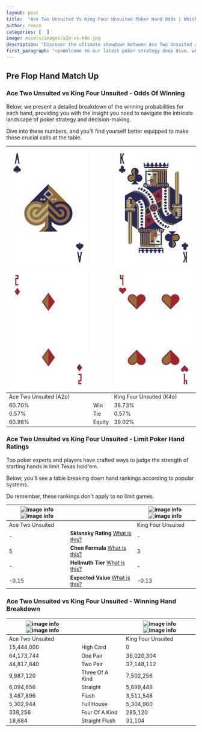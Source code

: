 ```yaml
---
layout: post
title:  "Ace Two Unsuited Vs King Four Unsuited Poker Hand Odds | Which Is The Better Hand In Poker? A Complete Guide"
author: reece
categories: [  ]
image: assets/images/a2o-vs-k4o.jpg
description: "Discover the ultimate showdown between Ace Two Unsuited and King Four Unsuited in poker! Uncover the odds, strategies, and scenarios where one hand triumphs over the other. Get ready to up your poker game with this thrilling analysis."
first_paragraph: "<p>Welcome to our latest poker strategy deep dive, where we're pitting two distinct hands against each other in a high-stakes showdown: Ace Two Unsuited vs King Four Unsuited.</p><p>In the dynamic world of poker, every decision counts, and knowing which hand holds the upper hand is key to your success at the table.</p><p>In this article, we'll dissect these two hands, explore the scenarios where one dominates the other, and equip you with the knowledge to make strategic choices that can tip the odds in your favor.</p><p>Get ready to unravel the intriguing dynamics of these poker hands and elevate your game to new heights.</p>"
---
```




[comment]: # (sp0)

## Pre Flop Hand Match Up

<div class="table hand-ratings" markdown="1"> 



### Ace Two Unsuited vs King Four Unsuited - Odds Of Winning

Below, we present a detailed breakdown of the winning probabilities for each hand, providing you with the insight you need to navigate the intricate landscape of poker strategy and decision-making. 

Dive into these numbers, and you'll find yourself better equipped to make those crucial calls at the table.


    
| ![image info](assets/images/hand1/a.png) ![image info](assets/images/hand1/2o.png) |  | ![image info](assets/images/hand2/k.png) ![image info](assets/images/hand2/4o.png) |
| -------- | -------- | -------- |
| Ace Two Unsuited (A2o) |  | King Four Unsuited (K4o) |
| 60.70% | Win | 38.73% |
| 0.57% | Tie | 0.57% |
| 60.98% | Equity | 39.02% |




[comment]: # (sp1)



### Ace Two Unsuited vs King Four Unsuited - Limit Poker Hand Ratings

Top poker experts and players have crafted ways to judge the strength of starting hands in limit Texas hold'em. 

Below, you'll see a table breaking down hand rankings according to popular systems. 

Do remember, these rankings don't apply to no limit games.


    
| ![image info](https://www.riverpairs.com/assets/images/hand1/a.png) ![image info](https://www.riverpairs.com/assets/images/hand1/2o.png) |  | ![image info](https://www.riverpairs.com/assets/images/hand2/k.png) ![image info](https://www.riverpairs.com/assets/images/hand2/4o.png) |
| -------- | -------- | -------- |
| Ace Two Unsuited |  | King Four Unsuited |
| - | **Sklansky Rating** [What is this?](/sklansky-rating-explained) | - |
| 5 | **Chen Formula** [What is this?](/chen-formula-explained) | 3 |
| - | **Hellmuth Tier** [What is this?](/Hellmuth-tier-explained) | - |
| -0.15 | **Expected Value** [What is this?](/expected-value-explained) | -0.13 |




[comment]: # (sp2)



### Ace Two Unsuited vs King Four Unsuited - Winning Hand Breakdown


    
| ![image info](https://www.riverpairs.com/assets/images/hand1/a.png) ![image info](https://www.riverpairs.com/assets/images/hand1/2o.png) |  | ![image info](https://www.riverpairs.com/assets/images/hand2/k.png) ![image info](https://www.riverpairs.com/assets/images/hand2/4o.png) |
| -------- | -------- | -------- |
| Ace Two Unsuited |  | King Four Unsuited |
| 15,444,000 | High Card | 0 |
| 64,173,744 | One Pair | 36,020,304 |
| 44,817,840 | Two Pair | 37,148,112 |
| 9,987,120 | Three Of A Kind | 7,502,256 |
| 6,094,656 | Straight | 5,699,448 |
| 3,487,896 | Flush | 3,511,548 |
| 5,302,944 | Full House | 5,304,960 |
| 338,256 | Four Of A Kind | 285,120 |
| 18,684 | Straight Flush | 31,104 |




[comment]: # (sp3)



</div>

[comment]: # (sp4)



[comment]: # (sp5)

